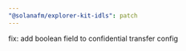 ```yaml
---
"@solanafm/explorer-kit-idls": patch
---
```


fix: add boolean field to confidential transfer config
